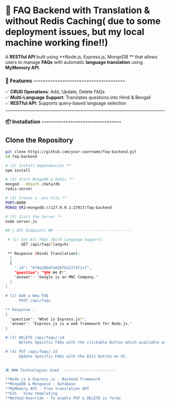 # 📌 FAQ Backend with Translation & without Redis Caching( due to some deployment issues, but my local machine working fine!!)

A **RESTful API** built using **Node.js, Express.js, MongoDB ** that allows users to manage **FAQs** with automatic **language translation** using **MyMemory API**.  

### 🚀 Features  --------------------------------------
✅ **CRUD Operations**: Add, Update, Delete FAQs  
✅ **Multi-Language Support**: Translates questions into Hindi & Bengali  
✅ **RESTful API**: Supports query-based language selection  

---

### 📦 Installation  ---------------------------------

## Clone the Repository ##  
```bash
git clone https://github.com/your-username/faq-backend.git
cd faq-backend

# (2) Install Dependencies **
npm install

# (3) Start MongoDB & Redis **
mongod --dbpath /data/db
redis-server

# (4) Create a .env File **
PORT=8000
MONGO_URI=mongodb://127.0.0.1:27017/faq-backend

# (5) Start the Server **
node server.js

## 📌 API Endpoints ## ----------------------------------

 # (1) Get All FAQs (With Language Support)
       GET /api/faqs?lang=hi

 ** Response (Hindi Translation):
  [
  {
    "_id": "679e28bdfa026f63227471cf",
    "question": "गूगल क्या है?",
    "answer": "Google is an MNC Company."
  }
]

# (2) Add a New FAQ
      POST /api/faqs

** Response :
{
  "question": "What is Express.js?",
  "answer": "Express.js is a web framework for Node.js."
}

# (3) DELETE /api/faqs/:id
      Delete Specific FAQs with the clickable Button which available on UI.

# (4) PUT /api/faqs/:id
      Update Specific FAQs with the Edit Button on UI.
   

🛠 ### Technologies Used  -----------------------

**Node.js & Express.js - Backend framework
**MongoDB & Mongoose - Database
**MyMemory API - Free translation API
**EJS - View templating
**Method-Override - To enable PUT & DELETE in forms


